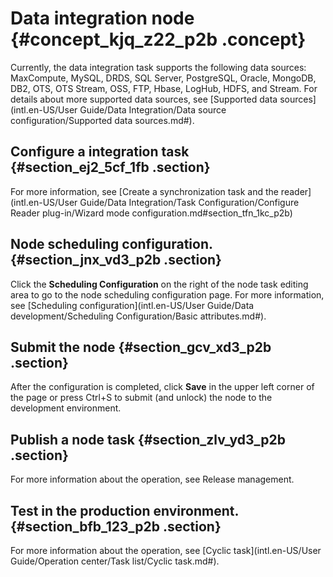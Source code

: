 # Data integration node {#concept_kjq_z22_p2b .concept}

Currently, the data integration task supports the following data sources: MaxCompute, MySQL, DRDS, SQL Server, PostgreSQL, Oracle, MongoDB, DB2, OTS, OTS Stream, OSS, FTP, Hbase, LogHub, HDFS, and Stream. For details about more supported data sources, see [Supported data sources](intl.en-US/User Guide/Data Integration/Data source configuration/Supported data sources.md#).

## Configure a integration task {#section_ej2_5cf_1fb .section}

For more information, see [Create a synchronization task and the reader](intl.en-US/User Guide/Data Integration/Task Configuration/Configure Reader plug-in/Wizard mode configuration.md#section_tfn_1kc_p2b)

## Node scheduling configuration. {#section_jnx_vd3_p2b .section}

Click the **Scheduling Configuration** on the right of the node task editing area to go to the node scheduling configuration page. For more information, see [Scheduling configuration](intl.en-US/User Guide/Data development/Scheduling Configuration/Basic attributes.md#).

## Submit the node {#section_gcv_xd3_p2b .section}

After the configuration is completed, click **Save** in the upper left corner of the page or press Ctrl+S to submit \(and unlock\) the node to the development environment. 

## Publish a node task {#section_zlv_yd3_p2b .section}

For more information about the operation, see Release management.

## Test in the production environment. {#section_bfb_123_p2b .section}

For more information about the operation, see [Cyclic task](intl.en-US/User Guide/Operation center/Task list/Cyclic task.md#).

